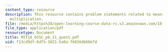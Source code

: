 ```yaml
---
content_type: resource
description: This resource contains problem statements related to meaning of matrix
  multiplication.
file: /media/https%3A/open-learning-course-data-rc.s3.amazonaws.com/18-02sc-multivariable-calculus-fall-2010/f13cd9df6df538215a0af6826db6bb7d_MIT18_02SC_pb_11_quest.pdf
file_type: application/pdf
resourcetype: Document
title: MIT18_02SC_pb_11_quest.pdf
uid: f13cd9df-6df5-3821-5a0a-f6826db6bb7d
---
```

